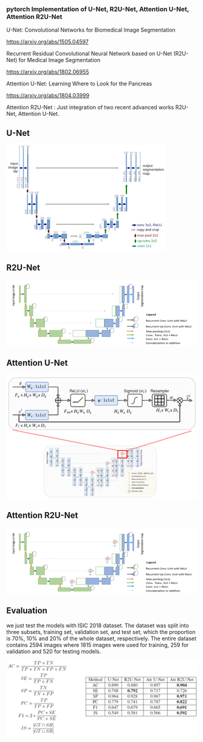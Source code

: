 ### pytorch Implementation of U-Net, R2U-Net, Attention U-Net, Attention R2U-Net


U-Net: Convolutional Networks for Biomedical Image Segmentation

https://arxiv.org/abs/1505.04597

Recurrent Residual Convolutional Neural Network based on U-Net (R2U-Net) for Medical Image Segmentation

https://arxiv.org/abs/1802.06955

Attention U-Net: Learning Where to Look for the Pancreas

https://arxiv.org/abs/1804.03999

Attention R2U-Net : Just integration of two recent advanced works R2U-Net, Attention U-Net.


## U-Net
![U-Net](/img/U-Net.png)


## R2U-Net
![R2U-Net](/img/R2U-Net.png)

## Attention U-Net
![AttU-Net](/img/AttU-Net.png)

## Attention R2U-Net
![AttR2U-Net](/img/AttR2U-Net.png)

## Evaluation
we just test the models with ISIC 2018 dataset. The dataset was split into three subsets, training set, validation set, and test set, which the proportion is 70%, 10% and 20% of the whole dataset, respectively. The entire dataset contains 2594 images where 1815 images were used
for training, 259 for validation and 520 for testing models.

![evaluation](/img/Evaluation.png)

